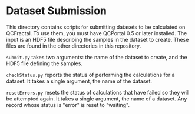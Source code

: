 # Dataset Submission

This directory contains scripts for submitting datasets to be calculated on QCFractal.  To use them, you must have
QCPortal 0.5 or later installed.  The input is an HDF5 file describing the samples in the dataset to create.  These
files are found in the other directories in this repository.

`submit.py` takes two arguments: the name of the dataset to create, and the HDF5 file defining the samples.

`checkStatus.py` reports the status of performing the calculations for a dataset.  It takes a single argument, the name
of the dataset.

`resetErrors.py` resets the status of calculations that have failed so they will be attempted again.  It takes a single
argument, the name of a dataset.  Any record whose status is "error" is reset to "waiting".